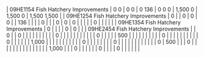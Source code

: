 | 09HE1154 Fish Hatchery Improvements | 0  0 | 0  0 | 0  136 | 0  0  0 | 1,500  0 | 1,500  0 | 1,500  1,500 |
| 09HE1254 Fish Hatchery Improvements | 0 | | 0 | 0 | 0 | | 136 |
| | | 0 | | | 0 | 0 | 0 |
| | | | 0 | | | | |
| 09HE1354 Fish Hatchery Improvements | 0 | | | | 0 | 0 | |
| 09HE2454 Fish Hatchery Improvements | | 0 | | 0 | | | |
| | | | | | 0 | | |
| | | | | | | | 0 |
| | | | 500 | | | | |
| | | | | 0 | | | |
| | | | | | 0 | | |
| | | 1,000 | | | | | |
| | | | | 0 | | | |
| | | | 0 | | | | |
| | | | | | | 0 | 500 |
| | 0 | | | | | | |
| | | | | | | | 1,000 |
| | 0 | | | | | | 0 |
| | | 0 | | | | | |